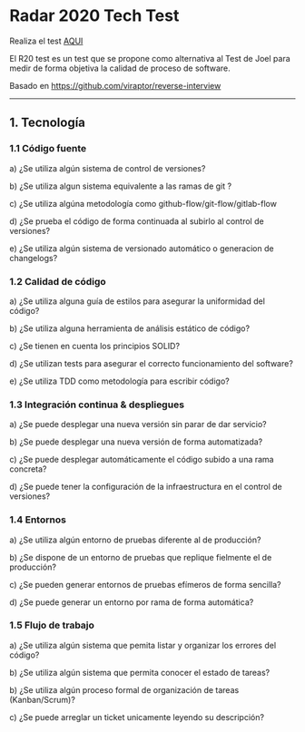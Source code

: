 # Radar 2020 Tech Test

Realiza el test [AQUI](https://iagolast.github.io/R20/)


El R20 test es un test que se propone como alternativa al Test de Joel para medir de forma objetiva la calidad de proceso de software.

Basado en https://github.com/viraptor/reverse-interview

---



## 1. Tecnología

### 1.1 Código fuente

a) ¿Se utiliza algún sistema de control de versiones?

b) ¿Se utiliza algun sistema equivalente a las ramas de git ?

c) ¿Se utiliza algúna metodología como github-flow/git-flow/gitlab-flow

d) ¿Se prueba el código de forma continuada al subirlo al control de versiones?

e) ¿Se utiliza algún sistema de versionado automático o generacion de changelogs?

### 1.2 Calidad de código

a) ¿Se utiliza alguna guía de estilos para asegurar la uniformidad del código?

b) ¿Se utiliza alguna herramienta de análisis estático de código?

c) ¿Se tienen en cuenta los principios SOLID?

d) ¿Se utilizan tests para asegurar el correcto funcionamiento del software? 

e) ¿Se utiliza TDD como metodología para escribir código?

### 1.3 Integración continua & despliegues

a) ¿Se puede desplegar una nueva versión sin parar de dar servicio?

b) ¿Se puede desplegar una nueva versión de forma automatizada?

c) ¿Se puede desplegar automáticamente el código subido a una rama concreta?

d) ¿Se puede tener la configuración de la infraestructura en el control de versiones?

### 1.4 Entornos

a) ¿Se utiliza algún entorno de pruebas diferente al de producción?

b) ¿Se dispone de un entorno de pruebas que replique fielmente el de producción?

c) ¿Se pueden generar entornos de pruebas efímeros de forma sencilla?

d) ¿Se puede generar un entorno por rama de forma automática?

### 1.5 Flujo de trabajo

a) ¿Se utiliza algún sistema que pemita listar y organizar los errores del código? 

b) ¿Se utiliza algún sistema que permita conocer el estado de tareas?

b) ¿Se utiliza algún proceso formal de organización de tareas (Kanban/Scrum)?

c) ¿Se puede arreglar un ticket unicamente leyendo su descripción?
